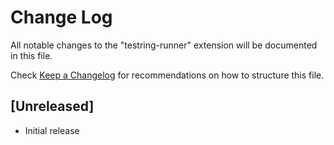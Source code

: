 # Change Log

All notable changes to the "testring-runner" extension will be documented in this file.

Check [Keep a Changelog](http://keepachangelog.com/) for recommendations on how to structure this file.

## [Unreleased]

- Initial release